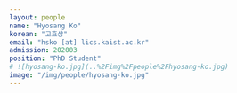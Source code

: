 ```yaml
---
layout: people
name: "Hyosang Ko"
korean: "고효상"
email: "hsko [at] lics.kaist.ac.kr"
admission: 202003
position: "PhD Student"
# ![hyosang-ko.jpg](..%2Fimg%2Fpeople%2Fhyosang-ko.jpg)
image: "/img/people/hyosang-ko.jpg"
---
```


